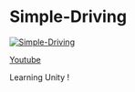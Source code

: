 # Simple-Driving


[![Simple-Driving](https://img.youtube.com/vi/q1vaQKSpbgs/0.jpg)](https://www.youtube.com/watch?v=q1vaQKSpbgs)

[Youtube](https://www.youtube.com/watch?v=q1vaQKSpbgs)

Learning Unity !
